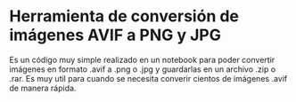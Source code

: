 # Herramienta de conversión de imágenes AVIF a PNG y JPG
Es un código muy simple realizado en un notebook para poder convertir imágenes en formato .avif a .png o .jpg y guardarlas en un archivo .zip o .rar. Es muy util para cuando se necesita converir cientos de imágenes .avif de manera rápida.
